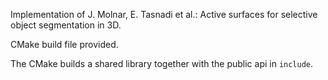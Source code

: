 Implementation of J. Molnar, E. Tasnadi et al.: Active surfaces for selective object segmentation in 3D.

CMake build file provided.

The CMake builds a shared library together with the public api in ```include```.

